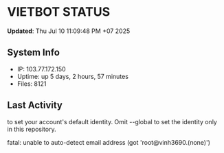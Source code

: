 # VIETBOT STATUS
**Updated**: Thu Jul 10 11:09:48 PM +07 2025

## System Info
- IP: 103.77.172.150
- Uptime: up 5 days, 2 hours, 57 minutes
- Files: 8121

## Last Activity

to set your account's default identity.
Omit --global to set the identity only in this repository.

fatal: unable to auto-detect email address (got 'root@vinh3690.(none)')
